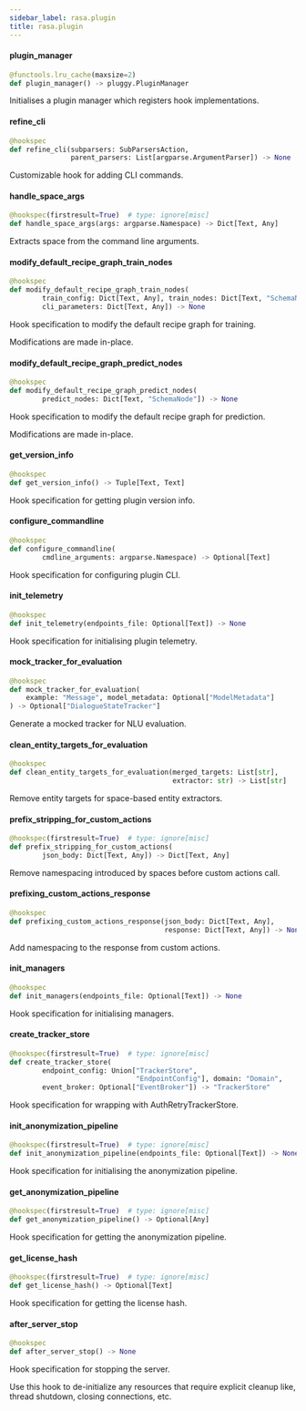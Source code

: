 ```yaml
---
sidebar_label: rasa.plugin
title: rasa.plugin
---
```

#### plugin\_manager

```python
@functools.lru_cache(maxsize=2)
def plugin_manager() -> pluggy.PluginManager
```

Initialises a plugin manager which registers hook implementations.

#### refine\_cli

```python
@hookspec
def refine_cli(subparsers: SubParsersAction,
               parent_parsers: List[argparse.ArgumentParser]) -> None
```

Customizable hook for adding CLI commands.

#### handle\_space\_args

```python
@hookspec(firstresult=True)  # type: ignore[misc]
def handle_space_args(args: argparse.Namespace) -> Dict[Text, Any]
```

Extracts space from the command line arguments.

#### modify\_default\_recipe\_graph\_train\_nodes

```python
@hookspec
def modify_default_recipe_graph_train_nodes(
        train_config: Dict[Text, Any], train_nodes: Dict[Text, "SchemaNode"],
        cli_parameters: Dict[Text, Any]) -> None
```

Hook specification to modify the default recipe graph for training.

Modifications are made in-place.

#### modify\_default\_recipe\_graph\_predict\_nodes

```python
@hookspec
def modify_default_recipe_graph_predict_nodes(
        predict_nodes: Dict[Text, "SchemaNode"]) -> None
```

Hook specification to modify the default recipe graph for prediction.

Modifications are made in-place.

#### get\_version\_info

```python
@hookspec
def get_version_info() -> Tuple[Text, Text]
```

Hook specification for getting plugin version info.

#### configure\_commandline

```python
@hookspec
def configure_commandline(
        cmdline_arguments: argparse.Namespace) -> Optional[Text]
```

Hook specification for configuring plugin CLI.

#### init\_telemetry

```python
@hookspec
def init_telemetry(endpoints_file: Optional[Text]) -> None
```

Hook specification for initialising plugin telemetry.

#### mock\_tracker\_for\_evaluation

```python
@hookspec
def mock_tracker_for_evaluation(
    example: "Message", model_metadata: Optional["ModelMetadata"]
) -> Optional["DialogueStateTracker"]
```

Generate a mocked tracker for NLU evaluation.

#### clean\_entity\_targets\_for\_evaluation

```python
@hookspec
def clean_entity_targets_for_evaluation(merged_targets: List[str],
                                        extractor: str) -> List[str]
```

Remove entity targets for space-based entity extractors.

#### prefix\_stripping\_for\_custom\_actions

```python
@hookspec(firstresult=True)  # type: ignore[misc]
def prefix_stripping_for_custom_actions(
        json_body: Dict[Text, Any]) -> Dict[Text, Any]
```

Remove namespacing introduced by spaces before custom actions call.

#### prefixing\_custom\_actions\_response

```python
@hookspec
def prefixing_custom_actions_response(json_body: Dict[Text, Any],
                                      response: Dict[Text, Any]) -> None
```

Add namespacing to the response from custom actions.

#### init\_managers

```python
@hookspec
def init_managers(endpoints_file: Optional[Text]) -> None
```

Hook specification for initialising managers.

#### create\_tracker\_store

```python
@hookspec(firstresult=True)  # type: ignore[misc]
def create_tracker_store(
        endpoint_config: Union["TrackerStore",
                               "EndpointConfig"], domain: "Domain",
        event_broker: Optional["EventBroker"]) -> "TrackerStore"
```

Hook specification for wrapping with AuthRetryTrackerStore.

#### init\_anonymization\_pipeline

```python
@hookspec(firstresult=True)  # type: ignore[misc]
def init_anonymization_pipeline(endpoints_file: Optional[Text]) -> None
```

Hook specification for initialising the anonymization pipeline.

#### get\_anonymization\_pipeline

```python
@hookspec(firstresult=True)  # type: ignore[misc]
def get_anonymization_pipeline() -> Optional[Any]
```

Hook specification for getting the anonymization pipeline.

#### get\_license\_hash

```python
@hookspec(firstresult=True)  # type: ignore[misc]
def get_license_hash() -> Optional[Text]
```

Hook specification for getting the license hash.

#### after\_server\_stop

```python
@hookspec
def after_server_stop() -> None
```

Hook specification for stopping the server.

Use this hook to de-initialize any resources that require explicit cleanup like,
thread shutdown, closing connections, etc.

